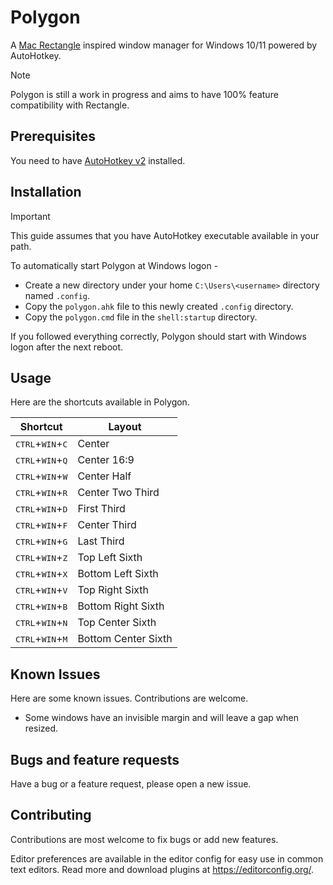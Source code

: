 # Polygon

A [Mac Rectangle](https://github.com/rxhanson/Rectangle) inspired window manager for Windows 10/11 powered by AutoHotkey.

> [!NOTE]
> Polygon is still a work in progress and aims to have 100% feature compatibility with Rectangle.

## Prerequisites

You need to have [AutoHotkey v2](https://github.com/AutoHotkey/AutoHotkey) installed.

## Installation

> [!IMPORTANT]
> This guide assumes that you have AutoHotkey executable available in your path.

To automatically start Polygon at Windows logon -

- Create a new directory under your home `C:\Users\<username>` directory named `.config`.
- Copy the `polygon.ahk` file to this newly created `.config` directory.
- Copy the `polygon.cmd` file in the `shell:startup` directory.

If you followed everything correctly, Polygon should start with Windows logon after the next reboot.

## Usage

Here are the shortcuts available in Polygon.

| Shortcut | Layout |
|---|---|
| <kbd>CTRL</kbd>+<kbd>WIN</kbd>+<kbd>C</kbd> | Center |
| <kbd>CTRL</kbd>+<kbd>WIN</kbd>+<kbd>Q</kbd> | Center 16:9 |
| <kbd>CTRL</kbd>+<kbd>WIN</kbd>+<kbd>W</kbd> | Center Half |
| <kbd>CTRL</kbd>+<kbd>WIN</kbd>+<kbd>R</kbd> | Center Two Third |
| <kbd>CTRL</kbd>+<kbd>WIN</kbd>+<kbd>D</kbd> | First Third |
| <kbd>CTRL</kbd>+<kbd>WIN</kbd>+<kbd>F</kbd> | Center Third |
| <kbd>CTRL</kbd>+<kbd>WIN</kbd>+<kbd>G</kbd> | Last Third |
| <kbd>CTRL</kbd>+<kbd>WIN</kbd>+<kbd>Z</kbd> | Top Left Sixth |
| <kbd>CTRL</kbd>+<kbd>WIN</kbd>+<kbd>X</kbd> | Bottom Left Sixth |
| <kbd>CTRL</kbd>+<kbd>WIN</kbd>+<kbd>V</kbd> | Top Right Sixth |
| <kbd>CTRL</kbd>+<kbd>WIN</kbd>+<kbd>B</kbd> | Bottom Right Sixth |
| <kbd>CTRL</kbd>+<kbd>WIN</kbd>+<kbd>N</kbd> | Top Center Sixth |
| <kbd>CTRL</kbd>+<kbd>WIN</kbd>+<kbd>M</kbd> | Bottom Center Sixth |

## Known Issues

Here are some known issues. Contributions are welcome.

- Some windows have an invisible margin and will leave a gap when resized.

## Bugs and feature requests

Have a bug or a feature request, please open a new issue.

## Contributing

Contributions are most welcome to fix bugs or add new features.

Editor preferences are available in the editor config for easy use in common text editors. Read more and download plugins at https://editorconfig.org/.
